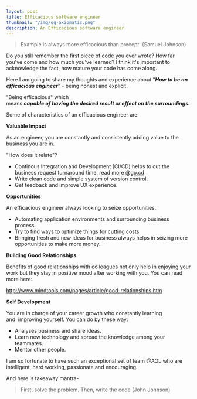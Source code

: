 ```yaml
---
layout: post
title: Efficacious software engineer
thumbnail: "/img/og-axiomatic.png"
description: An Efficacious software engineer
---
```


<blockquote>
   Example is always more efficacious than precept. (Samuel Johnson)
 </blockquote>
 <p>Do you still remember the first piece of code you ever wrote? How far you've come and how much you've learned? I think it's important to acknowledge the fact, how mature your code has come along.</p>
 <p>Here I am going to share my thoughts and experience about "<em><strong>How to be an efficacious engineer</strong></em>" - being honest and explicit.</p>
 <p class="left">"Being efficacious" which means&nbsp;<em><strong><span>capable</span>&nbsp;<span>of</span>&nbsp;<span>having</span>&nbsp;<span>the</span>&nbsp;<span>desired</span>&nbsp;<span>result</span>&nbsp;<span>or</span>&nbsp;<span>effect on the surroundings.</span></strong></em></p>
 <p class="left"><span>Some of characteristics of an efficacious engineer are</span></p>
 <p><strong>Valuable Impac</strong>t</p>
 <p>As an engineer, you are constantly and consistently&nbsp;adding value to the business you are in.</p>
 <p>"How does it relate"?</p>
 <ul>
  <li>Continous Integration and Development (CI/CD) helps to cut the business request turnaround time. read more&nbsp;<a href="http://www.go.cd" target="_blank" rel="nofollow noopener">@go.cd</a></li>
  <li>Write clean code and simple system of&nbsp;version control.</li>
  <li>Get feedback and improve UX experience.</li>
 </ul>
 <p><strong>Opportunities</strong></p>
 <p>An efficacious engineer always looking to seize opportunities.</p>
 <ul>
  <li>Automating application environments and surrounding business process.</li>
  <li>Try to find ways to optimize things for cutting costs.</li>
  <li>Bringing fresh and new ideas for business always helps in seizing more opportunities to make more money.</li>
 </ul>
 <p><strong>Building Good&nbsp;Relationships</strong></p>
 <p>Benefits of good relationships with colleagues not only help in enjoying your work but they stay in positive mood after working with you. You can read more here:</p>
 <p><a href="http://www.mindtools.com/pages/article/good-relationships.htm" target="_blank" rel="nofollow noopener">http://www.mindtools.com/pages/article/good-relationships.htm</a></p>
 <p><strong>Self Development</strong></p>
 <p>You are in charge of your career growth who&nbsp;constantly learning and&nbsp;&nbsp;improving yourself. You can do by these way:</p>
 <ul>
  <li>Analyses business and share ideas.</li>
  <li>Learn new technology and spread the knowledge among your teammates.</li>
  <li>Mentor other people.</li>
 </ul>
 <p>I am so fortunate to have such an exceptional set of team @AOL who are intelligent, hard working, passionate and encouraging.</p>
 <p>And here is takeaway mantra-</p>
 <blockquote>
   First, solve the problem. Then, write the code (John Johnson)
 </blockquote>
 <p>&nbsp;</p> 
